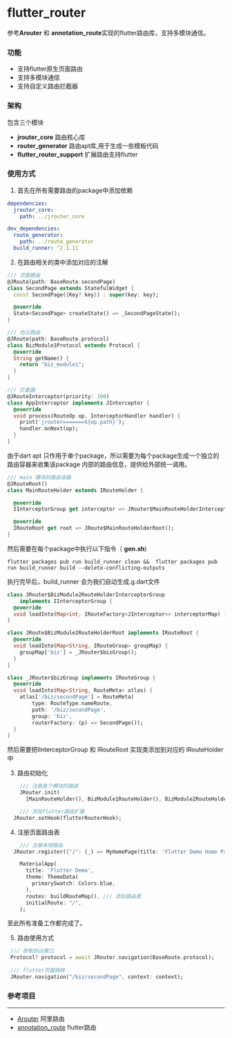 # flutter_router

参考**Arouter** 和 **annotation_route**实现的flutter路由库，支持多模块通信。



### 功能

- 支持flutter原生页面路由
- 支持多模块通信
- 支持自定义路由拦截器





### 架构

包含三个模块

- **jrouter_core**                         路由核心库
- **router_generator**               路由apt库,用于生成一些模板代码
- **flutter_router_support**     扩展路由支持flutter







### 使用方式

1. 首先在所有需要路由的package中添加依赖

```yaml
dependencies:
  jrouter_core:
    path: ../jrouter_core

dev_dependencies:
  route_generator:
    path: ../route_generator
  build_runner: ^2.1.11
```



2. 在路由相关的类中添加对应的注解

```dart
/// 页面路由
@JRoute(path: BaseRoute.secondPage)
class SecondPage extends StatefulWidget {
  const SecondPage({Key? key}) : super(key: key);

  @override
  State<SecondPage> createState() => _SecondPageState();
}

/// 协议路由
@JRoute(path: BaseRoute.protocol)
class BizModule1Protocol extends Protocol {
  @override
  String getName() {
    return "biz_module1";
  }
}

/// 拦截器
@JRouteInterceptor(priority: 100)
class AppInterceptor implements JInterceptor {
  @override
  void process(RouteOp op, InterceptorHandler handler) {
    print('jrouter=======${op.path}');
    handler.onNext(op);
  }
}

```



由于dart apt 只作用于单个package，所以需要为每个package生成一个独立的路由容器来收集该package 内部的路由信息，提供给外部统一调用。

```dart
/// main 模块的路由容器
@JRouteRoot()
class MainRouteHolder extends IRouteHolder {

  @override
  IInterceptorGroup get interceptor => JRouter$MainRouteHolderInterceptorGroup();

  @override
  IRouteRoot get root => JRoute$MainRouteHolderRoot();
}

```



然后需要在每个package中执行以下指令（ **gen.sh**)

```
flutter packages pub run build_runner clean &&  flutter packages pub run build_runner build --delete-conflicting-outputs
```



执行完毕后，build_runner 会为我们自动生成.g.dart文件

```dart
class JRouter$BizModule2RouteHolderInterceptorGroup
    implements IInterceptorGroup {
  @override
  void loadInto(Map<int, IRouteFactory<JInterceptor>> interceptorMap) {}
}

class JRoute$BizModule2RouteHolderRoot implements IRouteRoot {
  @override
  void loadInto(Map<String, IRouteGroup> groupMap) {
    groupMap['biz'] = _JRouter$bizGroup();
  }
}

class _JRouter$bizGroup implements IRouteGroup {
  @override
  void loadInto(Map<String, RouteMeta> atlas) {
    atlas['/biz/secondPage'] = RouteMeta(
        type: RouteType.nameRoute,
        path: '/biz/secondPage',
        group: 'biz',
        routerFactory: (p) => SecondPage());
  }
}

```

然后需要把IInterceptorGroup 和 IRouteRoot 实现类添加到对应的 IRouteHolder中



3. 路由初始化

```dart
	/// 注册各个模块的路由
	JRouter.init(
      [MainRouteHolder(), BizModule1RouteHolder(), BizModule2RouteHolder()]);

	/// 添加flutter路由扩展
  JRouter.setHook(flutterRouterHook);

```



4. 注册页面路由表

```dart
	/// 注册本地路由
  JRouter.register({"/": (_) => MyHomePage(title: 'Flutter Demo Home Page')});

	MaterialApp(
      title: 'Flutter Demo',
      theme: ThemeData(
        primarySwatch: Colors.blue,
      ),
      routes: buildRouteMap(), /// 添加路由表
      initialRoute: "/",
    );
```



至此所有准备工作都完成了。



5. 路由使用方式

```dart
 /// 获取协议接口
 Protocol? protocol = await JRouter.navigation(BaseRoute.protocol);
 
 /// flutter页面跳转
 JRouter.navigation("/biz/secondPage", context: context);
```







### 参考项目

-------------

- [Arouter](https://github.com/alibaba/ARouter)  阿里路由
- [annotation_route](https://github.com/XianyuTech/annotation_route) flutter路由
